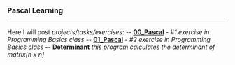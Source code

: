 ### Pascal Learning

---

Here I will post *projects/tasks/exercises*:
-- [**00_Pascal**](https://github.com/SeanSlinder/Pascal/tree/main/00_Pascal) - *#1 exercise in Programming Basics class*
-- [**01_Pascal**](https://github.com/SeanSlinder/Pascal/tree/main/01_Pascal) - *#2 exercise in Programming Basics class*
-- [**Determinant**](https://github.com/SeanSlinder/Pascal/tree/main/determinant) *this program calculates the determinant of matrix[n x n]*
